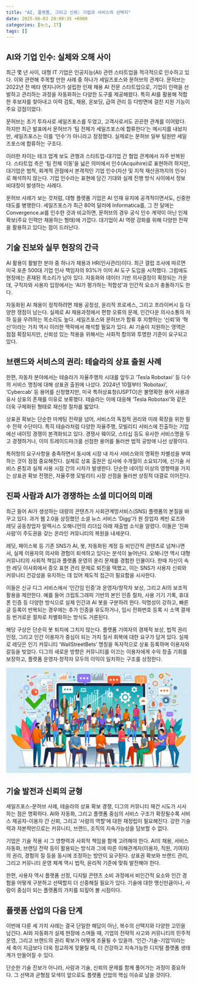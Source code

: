 ```yaml
---
title: "AI, 플랫폼, 그리고 신뢰: 기업과 서비스의 선택지"
date: 2025-06-03 20:00:35 +0900
categories: [뉴스, IT]
tags: []
---
```


## AI와 기업 인수: 실체와 오해 사이

최근 몇 년 사이, 대형 IT 기업은 인공지능(AI) 관련 스타트업을 적극적으로 인수하고 있다. 이와 관련해 주목할 만한 사례 중 하나가 세일즈포스와 문허브의 관계다. 문허브는 2022년 전 메타 엔지니어가 설립한 인재 채용 AI 전문 스타트업으로, 기업이 인력을 선발하고 관리하는 과정을 자동화하는 다양한 도구를 제공해왔다. 특히 AI를 활용해 적합한 후보자를 찾아내고 이력 검토, 채용, 온보딩, 급여 관리 등 다방면에 걸친 지원 기능이 주요 강점이었다.

문허브는 초기 투자사로 세일즈포스를 두었고, 고객사로서도 끈끈한 관계를 이어왔다. 하지만 최근 발표에서 문허브가 ‘팀 전체가 세일즈포스에 합류한다’는 메시지를 내놨지만, 세일즈포스는 이를 ‘인수’가 아니라고 정정했다. 실제로는 문허브 일부 팀원만 세일즈포스에 합류하는 구조다.

이러한 차이는 테크 업계 보도 관행과 스타트업-대기업 간 협업 관계에서 자주 반복된다. 스타트업 측은 ‘팀 전체 이동’을 넓은 의미에서 인수(Acquihire)로 표현하려 하지만, 대기업은 법적, 회계적 관점에서 본격적인 기업 인수(자산 및 지적 재산권까지의 인수)로 해석하지 않는다. 기업 인수라는 표현에 담긴 기대와 실제 진행 방식 사이에서 정보 비대칭이 발생하는 사례다.

문허브 사례가 보는 것처럼, 대형 플랫폼 기업은 AI 인재 유치에 공격적이면서도, 신중한 태도를 병행한다. 세일즈포스가 최근 80억 달러에 Informatica를, 그 전 달에는 Convergence.ai를 인수한 것과 비교하면, 문허브의 경우 공식 인수 계약이 아닌 인재 확보(주요 인력만 채용하는 형태)에 가깝다. 대기업이 AI 역량 강화를 위해 다양한 전략을 활용하고 있다는 점이 드러난다.

## 기술 진보와 실무 현장의 간극

AI 활용이 활발한 분야 중 하나가 채용과 HR(인사관리)이다. 최근 갤럽 조사에 따르면 미국 포춘 500대 기업 인사 책임자의 93%가 이미 AI 도구 도입을 시작했다. 그럼에도 현장에는 혼재된 목소리가 남아 있다. 자동화와 데이터 기반 의사결정이 확장되는 가운데, 구직자와 사용자 입장에서는 ‘AI가 평가하는 적합성’과 인간적 요소가 충돌하기도 한다.

자동화된 AI 채용이 정착하려면 채용 공정성, 윤리적 프로세스, 그리고 프라이버시 등 다양한 쟁점이 남는다. 실제로 AI 채용과정에서 편향 오류의 문제, 인간다운 의사소통의 저하 등을 우려하는 목소리도 높다. 세일즈포스와 문허브가 합류 후 지향하는 ‘신뢰’와 ‘혁신’이라는 가치 역시 이러한 맥락에서 해석할 필요가 있다. AI 기술이 지원하는 영역은 점점 확장되지만, 신뢰성 있는 적용을 위해서는 사회적 합의와 투명한 기준이 요구되고 있다.

## 브랜드와 서비스의 권리: 테슬라의 상표 출원 사례

한편, 자동차 분야에서는 테슬라가 자율주행차 시대를 앞두고 ‘Tesla Robotaxi’ 등 다수의 서비스 명칭에 대해 상표권 출원에 나섰다. 2024년 10월부터 ‘Robotaxi’, ‘Cybercab’ 등 용어를 신청했지만, 미국 특허상표청(USPTO)은 불명확한 용어 사용과 유사 상표의 존재를 이유로 보류했다. 테슬라는 이에 대응해 ‘Tesla Robotaxi’와 같은 더욱 구체화된 형태로 재신청 절차를 밟았다.

상표권 확보는 단순한 마케팅 전략을 넘어, 서비스의 독점적 권리와 미래 확장을 위한 필수 전략 수단이다. 특히 테슬라처럼 다양한 자율주행, 모빌리티 서비스에 진출하는 기업에선 네이밍 경쟁이 본격화되고 있다. 경쟁사 웨이모, 스타십 등도 유사한 서비스명을 두고 경쟁하거나, 이미 트레이드마크를 선점한 용어를 둘러싼 법적 공방에 나선 상황이다.

특허청의 요구사항을 충족하면서 동시에 시장 내 자사 서비스와의 명확한 차별성을 부여하는 것이 점점 중요해진다. 실제로 상표 출원은 심사에 수개월이 소요되기에, 신기술 서비스 론칭과 실제 사용 시점 간의 시차가 발생한다. 단순한 네이밍 이상의 영향력을 가지는 상표권 확보 전쟁은, 자율주행 모빌리티 시장 선점을 둘러싼 상징적 대결로 이어진다.

## 진짜 사람과 AI가 경쟁하는 소셜 미디어의 미래

최근 들어 AI가 생성하는 대량의 콘텐츠가 사회관계망서비스(SNS) 플랫폼의 본질을 바꾸고 있다. 과거 웹 2.0을 상징했던 소셜 뉴스 서비스 ‘Digg’가 원 창업자 케빈 로즈와 레딧 공동창업자 알렉시스 오해니언의 리더십 아래 재출범 소식을 알렸다. 이들은 ‘진짜 사람’이 주도권을 갖는 온라인 커뮤니티의 복원을 내세운다.

레딧, 페이스북 등 기존 SNS가 AI, 봇, 자동화된 계정 등 비인간적 콘텐츠로 넘쳐나면서, 실제 이용자의 의사와 경험이 퇴색하고 있다는 분석이 늘어난다. 오해니언 역시 대형 커뮤니티의 사회적 책임과 플랫폼 운영의 윤리 문제를 경험한 인물이다. 한때 자신이 속한 레딧 이사회에서 증오 표현 관리 문제로 퇴진을 택했고, 이는 SNS가 사용자 신뢰와 커뮤니티 건강성을 유지하는 데 있어 제도적 접근이 필요함을 시사한다.

이들은 신규 디그 서비스에서 ‘인간임 인증’과 운영자/창작자 보상, 그리고 AI의 보조적 활용을 제안한다. 예를 들어 크립토그래피 기반의 본인 인증 절차, 사용 기기 기록, 휴대폰 인증 등 다양한 방식으로 실제 인간과 AI 봇을 구분하려 한다. 익명성이 강하고, 빠른 글 등록이 반복되는 경우에는 추가 인증을 유도하거나, 임시 전화번호 등록 시 소액 결제 등 번거로운 절차로 차별화하는 방식도 거론된다.

해당 구상은 단순히 봇 퇴치에 그치지 않는다. 플랫폼 기여자의 경제적 보상, 법적 권리 인정, 그리고 인간 이용자가 중심이 되는 가치 질서 회복에 대한 요구가 담겨 있다. 실제로 레딧은 인기 커뮤니티 ‘WallStreetBets’ 명칭을 독자적으로 상표 등록하며 이용자와 갈등을 빚었다. 디그의 새로운 방향은 커뮤니티를 이끄는 이용자에게 수익 창출 기회를 보장하고, 플랫폼 운영자·창작자 모두의 이익이 일치하는 구조를 상정한다.

![디지털 플랫폼 앞에 모여 대화하는 다양한 사람들의 일러스트](assets/img/2025-06-03-7198f55a-59e2-439c-9bbc-6db4e15dccd2/1748948513298.png)

## 기술 발전과 신뢰의 균형

세일즈포스-문허브 사례, 테슬라의 상표 확보 경쟁, 디그의 커뮤니티 재건 시도가 시사하는 점은 명확하다. AI와 자동화, 그리고 플랫폼 중심의 서비스 구조가 확장될수록 서비스 제공자-이용자 간 신뢰, 그리고 ‘사람의 역할’에 대한 재정립이 필요해진다. 강한 기술력과 자본력만으로는 커뮤니티, 브랜드, 조직의 지속가능성을 담보할 수 없다.

기업은 기술 적용 시 그 영향력과 사회적 책임을 함께 고려해야 한다. AI의 채용, 서비스 자동화, 브랜딩 전략 등이 활용되는 방식과 그에 따른 이해관계자(이용자, 직원, 기여자)의 권리, 경험의 질 등을 동시에 조정하는 방안이 요구된다. 상표권 확보와 브랜드 관리, 그리고 커뮤니티 운영 체계 역시 법적, 윤리적 기준에 맞춰 발전해야 한다.

한편, 사용자 역시 플랫폼 선정, 디지털 콘텐츠 소비 과정에서 비인간적 요소와 인간 경험을 어떻게 구분하고 선택할지 더 신중해질 필요가 있다. 기술에 대한 맹신만큼이나, 사람이 중심이 되는 플랫폼의 가치를 되짚어 볼 시점이다.

## 플랫폼 산업의 다음 단계

이번에 다룬 세 가지 사례는 결국 단일한 해답이 아닌, 복수의 선택지와 다양한 고민을 남긴다. AI와 자동화가 실제 현장에 스며들 때, 기업의 전략적 사고와 커뮤니티의 민주적 운영, 그리고 브랜드의 권리 확보가 어떻게 조율될 수 있을까. ‘인간-기술-기업’이라는 세 축이 지금보다 더욱 정교하게 맞물릴 때, 더 건강하고 지속가능한 디지털 플랫폼 생태계가 만들어질 수 있다.

단순한 기술 진보가 아니라, 사람과 기술, 신뢰의 문제를 함께 풀어가는 과정이 중요하다. 그 선택과 균형점 모색이 앞으로도 플랫폼 산업의 핵심 이슈로 남을 것이다.